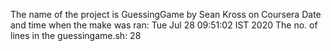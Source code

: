 The name of the project is GuessingGame by Sean Kross on Coursera
Date and time when the make was ran: Tue Jul 28 09:51:02 IST 2020
The no. of lines in the guessingame.sh: 28
